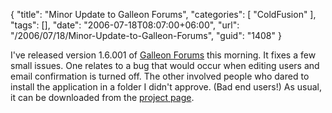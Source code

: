 {
	"title": "Minor Update to Galleon Forums",
	"categories": [
		"ColdFusion"
	],
	"tags": [],
	"date": "2006-07-18T08:07:00+06:00",
	"url": "/2006/07/18/Minor-Update-to-Galleon-Forums",
	"guid": "1408"
}

I've released version 1.6.001 of <a href="http://ray.camdenfamily.com/projects/galleon/">Galleon Forums</a> this morning. It fixes a few small issues. One relates to a bug that would occur when editing users and email confirmation is turned off. The other involved people who dared to install the application in a folder I didn't approve. (Bad end users!) As usual, it can be downloaded from the <a href="http://ray.camdenfamily.com/projects/galleon/">project page</a>.